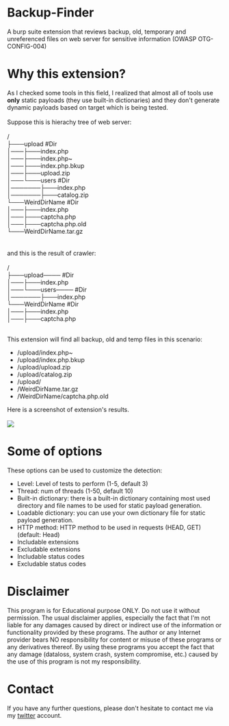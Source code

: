 # Backup-Finder
A burp suite extension that reviews backup, old, temporary and unreferenced files on web server for sensitive information (OWASP OTG-CONFIG-004)


# Why this extension?
As I checked some tools in this field, I realized that almost all of tools use <b>only</b> static payloads (they use built-in dictionaries) and they don't generate dynamic payloads based on target which is being tested.</br></br>
Suppose this is hierachy tree of web server:</br></br>
/</br>
├───upload		#Dir</br>
│───├───index.php</br>
│───├───index.php~</br>
│───├───index.php.bkup</br>
│───├───upload.zip</br>
│───└───users		#Dir</br>
│───────├───index.php</br>
│───────├───catalog.zip</br>
└───WeirdDirName		#Dir</br>
│───├───index.php</br>
│───├───captcha.php</br>
│───├───captcha.php.old</br>
└───WeirdDirName.tar.gz</br></br></br>
and this is the result of crawler:</br></br>
/</br>
├───upload────		#Dir</br>
│───├───index.php</br>
│───└───users────		#Dir</br>
│───────├───index.php</br>
└───WeirdDirName		#Dir</br>
│───├───index.php</br>
│───├───captcha.php</br></br>

This extension will find all backup, old and temp files in this scenario:</br>
* /upload/index.php~
* /upload/index.php.bkup
* /upload/upload.zip
* /upload/catalog.zip
* /upload/
* /WeirdDirName.tar.gz
* /WeirdDirName/captcha.php.old

Here is a screenshot of extension's results.</br></br>
<img src="https://cdn1.imggmi.com/uploads/2018/9/10/e86bc9fdfec3ae10d84dbad11ca21540-full.png">

# Some of options
These options can be used to customize the detection:
* Level: Level of tests to perform (1-5, default 3)
* Thread: num of threads (1-50, default 10)
* Built-in dictionary: there is a built-in dictionary containing most used directory and file names to be used for static payload generation.
* Loadable dictionary: you can use your own dictionary file for static payload generation.
* HTTP method: HTTP method to be used in requests (HEAD, GET)(default: Head)
* Includable extensions
* Excludable extensions
* Includable status codes
* Excludable status codes

# Disclaimer
This program is for Educational purpose ONLY. Do not use it without permission. The usual disclaimer applies, especially the fact that I'm not liable for any damages caused by direct or indirect use of the information or functionality provided by these programs. The author or any Internet provider bears NO responsibility for content or misuse of these programs or any derivatives thereof. By using these programs you accept the fact that any damage (dataloss, system crash, system compromise, etc.) caused by the use of this program is not my responsibility.

# Contact
If you have any further questions, please don't hesitate to contact me via my <a href="https://twitter.com/MoeinFatehi">twitter</a> account.
